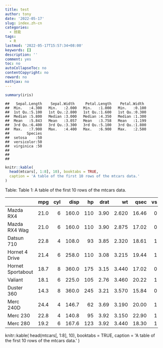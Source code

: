 ```yaml
---
title: test
author: tony
date: '2022-05-17'
slug: index.zh-cn
categories:
  - 技能
tags:
  - R
lastmod: '2022-05-17T15:57:34+08:00'
keywords: []
description: ''
comment: yes
toc: no
autoCollapseToc: no
contentCopyright: no
reward: no
mathjax: no
---
```


```r
summary(iris)
```

```
##   Sepal.Length    Sepal.Width     Petal.Length    Petal.Width   
##  Min.   :4.300   Min.   :2.000   Min.   :1.000   Min.   :0.100  
##  1st Qu.:5.100   1st Qu.:2.800   1st Qu.:1.600   1st Qu.:0.300  
##  Median :5.800   Median :3.000   Median :4.350   Median :1.300  
##  Mean   :5.843   Mean   :3.057   Mean   :3.758   Mean   :1.199  
##  3rd Qu.:6.400   3rd Qu.:3.300   3rd Qu.:5.100   3rd Qu.:1.800  
##  Max.   :7.900   Max.   :4.400   Max.   :6.900   Max.   :2.500  
##        Species  
##  setosa    :50  
##  versicolor:50  
##  virginica :50  
##                 
##                 
## 
```

```r
knitr::kable(
  head(mtcars[, 1:8], 10), booktabs = TRUE,
  caption = 'A table of the first 10 rows of the mtcars data.'
)
```



Table: Table 1: A table of the first 10 rows of the mtcars data.

|                  |  mpg| cyl|  disp|  hp| drat|    wt|  qsec| vs|
|:-----------------|----:|---:|-----:|---:|----:|-----:|-----:|--:|
|Mazda RX4         | 21.0|   6| 160.0| 110| 3.90| 2.620| 16.46|  0|
|Mazda RX4 Wag     | 21.0|   6| 160.0| 110| 3.90| 2.875| 17.02|  0|
|Datsun 710        | 22.8|   4| 108.0|  93| 3.85| 2.320| 18.61|  1|
|Hornet 4 Drive    | 21.4|   6| 258.0| 110| 3.08| 3.215| 19.44|  1|
|Hornet Sportabout | 18.7|   8| 360.0| 175| 3.15| 3.440| 17.02|  0|
|Valiant           | 18.1|   6| 225.0| 105| 2.76| 3.460| 20.22|  1|
|Duster 360        | 14.3|   8| 360.0| 245| 3.21| 3.570| 15.84|  0|
|Merc 240D         | 24.4|   4| 146.7|  62| 3.69| 3.190| 20.00|  1|
|Merc 230          | 22.8|   4| 140.8|  95| 3.92| 3.150| 22.90|  1|
|Merc 280          | 19.2|   6| 167.6| 123| 3.92| 3.440| 18.30|  1|
knitr::kable(
  head(mtcars[, 1:8], 10), booktabs = TRUE,
  caption = 'A table of the first 10 rows of the mtcars data.'
)
